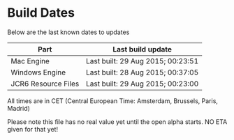 # Build Dates

Below are the last known dates to updates

Part | Last build update
-----|-----
Mac Engine | Last built: 29 Aug 2015; 00:23:51
Windows Engine | Last built: 28 Aug 2015; 00:37:05
JCR6 Resource Files | Last built: 29 Aug 2015; 00:23:00
All times are in CET (Central European Time: Amsterdam, Brussels, Paris, Madrid)


Please note this file has no real value yet until the open alpha starts. NO ETA given for that yet!

